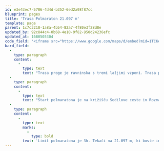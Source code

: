 ```yaml
---
id: e3e43ec7-5706-4d4d-b352-6ed2a08f87cc
blueprint: pages
title: 'Trasa Polmaraton 21.097 m'
template: page
parent: 1c7c3218-1a8a-4b54-82a7-4f80e3f28d8e
updated_by: 92c844c4-0b68-4e10-9f82-950d24236efc
updated_at: 1680505304
code_field: '<iframe src="https://www.google.com/maps/d/embed?mid=1TCKoG7t6ycl7pm_KX8ARbskt7OYszR4&ehbc=2E312F" width="1200" height="800"></iframe>'
bard_field:
  -
    type: paragraph
    content:
      -
        type: text
        text: "Trasa proge je ravninska s tremi lažjimi vzponi. Trasa poteka po trdi asfaltni podlagi z dvema vmesnima utrjenim makadamskim odsekoma med 11,5km in 12,6km ter 15,6km in 16,7km. Prvi del trase je hiter, saj so ceste ravne in široke. Prvih 6,5km se teče skupaj s tekači na, ki tečejo\_na 6,5km ter 10km. Drugi del je malenkost bolj razgiban, a veliko lepši saj proga poteka bo reki Krki in prečka nekaj najlepših tekaških mest v Novomeški okolici.\_\_\_"
  -
    type: paragraph
    content:
      -
        type: text
        text: "Štart polmaratona je na križišču Sedilove ceste in Rozmanove ulice pred Zavarovalnico Sava. Štarta se v smeri proti Šmihelskem mostu. Po cca 200m se zavije desno na Ljubljansko cesto, do Bršljina, kjer se na križišču pri trgovskem centru Hedera zavije na Kočevarjevo ulico, mimo Merkurjevega centra, nadaljuje do križišča pri osnovni šoli Bršljin, kjer se zavije levo mimo policije nazaj na Ljubljansko cesto. Po Ljubljanski cesti proga nadaljuje do krožišča Situla, kjer zavije desno na Andrijaničevo cesto do krožišča pri tabletki in naprej do križišča pri tovarni zdravil Krka, kjer proga zavije desno na Seidlovo cesto. Trasa teka poteka do štartno-ciljnega prostora na Seidlovi cesti, kjer je cilj rekreativnega teka (zavijejo desno v Kettejev drevoredj proti Športni dovrani). Polmaratonska proga poteka naprej skozi Šmihelski most in desno na Topliško cesto do Srebrnič in naprej do vasi Volavč v občini Straža. Tam trasa zavije desno na leseni most do vasi Loke, kjer trasa v vasi Loke zavije levo na makadamsko pot do Sel pri Straži. Na križišču v Selah pri Straži proga zavije desno in po cca 150m zopet desno na lokalno cesto Straža - Zalog. Po tej cesti proga nadaljuje skozi Zalog do Češče vasi, kjer pri BTC-ju zavije desno v Češčo vas. V vasi Češča vas zavije proga desno do makadamske poti, ki vodi do Grobelj, tam pa zopet po asfaltni cesti do Lastovč, oziroma Cegelnice, kjer zavije na Povhovo ulico in nadaljuje mimo tovarne Ursa do Straške ceste. Na Straški cesti proga zavije desno in po približno\_150 metrih zopet desno na cesto v Bršljin mimo okrepčevalnice Gedžo proti Ljubljanski cesti, kjer proga prečka železniški prehod.\_Tam proga nadaljuje po Ljubljanski cesti naravnost proti centru mesta. Na križišču s Seidlovo cesto zavije levo, in po cca 200m sledi cilj na Seidlovi cesti (isto mesto, kjer je Štart).\_"
  -
    type: paragraph
    content:
      -
        type: text
        marks:
          -
            type: bold
        text: 'Limit polmaratona je 3h. Tekači na 21.097 m, ki boste imeli na vmesnem času na 6,5 km slabši čas od 50 min bruto, boste preusmerjeni na progo 10 km teka.'
---
```

